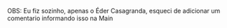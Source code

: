OBS:
Eu fiz sozinho, apenas o Éder Casagranda, esqueci de adicionar um comentario informando isso na Main
